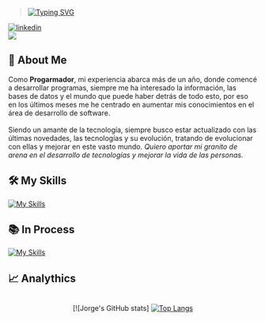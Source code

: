 > [![Typing SVG](https://readme-typing-svg.demolab.com?font=Fira+Code&weight=700&size=22&duration=4000&pause=1000&color=853DD8&vCenter=true&random=false&width=435&lines=Hey+there%2C+I'm+Jorge!+%F0%9F%A4%98%F0%9F%8F%BC;Hey+there%2C+I'm+developer!+%F0%9F%96%A5%EF%B8%8F)](https://git.io/typing-svg)

[![linkedin](https://img.shields.io/badge/linkedin-0A66C2?style=for-the-badge&logo=linkedin&logoColor=white)](https://www.linkedin.com/in/jorgebiuza/)  
<img src="https://user-images.githubusercontent.com/73097560/115834477-dbab4500-a447-11eb-908a-139a6edaec5c.gif">

## 🚀 About Me

Como **Progarmador**, mi experiencia abarca más de un año, donde comencé a desarrollar programas, siempre me ha interesado la información, las bases de datos y el mundo que puede haber detrás de todo esto, por eso en los últimos meses me he centrado en aumentar mis conocimientos en el área de desarrollo de software. <br><br>
Siendo un amante de la tecnología, siempre busco estar actualizado con las últimas novedades, las tecnologías y su evolución, tratando de evolucionar con ellas y mejorar en este vasto mundo. _Quiero aportar mi granito de arena en el desarrollo de tecnologías y mejorar la vida de las personas._


## 🛠️ My Skills

[![My Skills](https://skillicons.dev/icons?i=html,css,js,nodejs,react,Angualr,mysql,git,java,Ionic,github,bash)](https://skillicons.dev)

## 📚 In Process

 [![My Skills](https://skillicons.dev/icons?i=python,docker,go,ts)](https://skillicons.dev)

## 📈 Analythics
<div class="stats" style="display:flex; justify-content: center; align-items: center;">

[![Jorge's GitHub stats]
[![Top Langs](https://github-readme-stats.vercel.app/api/top-langs/?username=GoblinGuide1&langs_count=10&theme=midnight-purple&layout=compact&hide_border=true&hide=css&card_width=390px)](https://github.com/GoblinGuide1)

</div>
